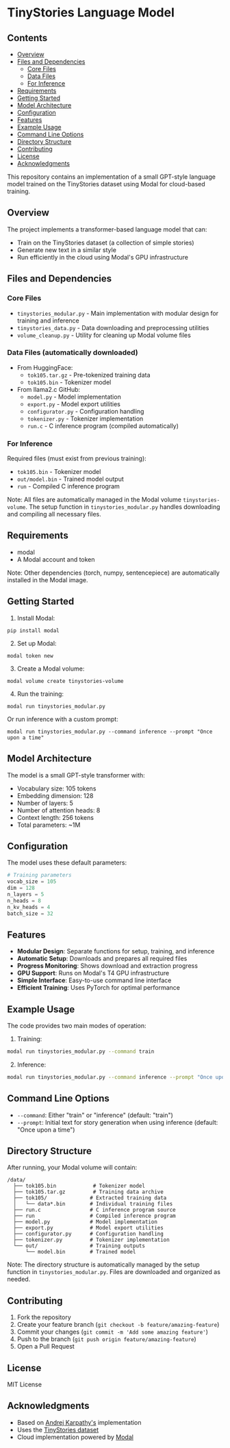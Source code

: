 # TinyStories Language Model

## Contents
- [Overview](#overview)
- [Files and Dependencies](#files-and-dependencies)
  - [Core Files](#core-files)
  - [Data Files](#data-files-automatically-downloaded)
  - [For Inference](#for-inference)
- [Requirements](#requirements)
- [Getting Started](#getting-started)
- [Model Architecture](#model-architecture)
- [Configuration](#configuration)
- [Features](#features)
- [Example Usage](#example-usage)
- [Command Line Options](#command-line-options)
- [Directory Structure](#directory-structure)
- [Contributing](#contributing)
- [License](#license)
- [Acknowledgments](#acknowledgments)

This repository contains an implementation of a small GPT-style language model trained on the TinyStories dataset using Modal for cloud-based training.

## Overview

The project implements a transformer-based language model that can:
- Train on the TinyStories dataset (a collection of simple stories)
- Generate new text in a similar style
- Run efficiently in the cloud using Modal's GPU infrastructure

## Files and Dependencies

### Core Files
- `tinystories_modular.py` - Main implementation with modular design for training and inference
- `tinystories_data.py` - Data downloading and preprocessing utilities
- `volume_cleanup.py` - Utility for cleaning up Modal volume files

### Data Files (automatically downloaded)
- From HuggingFace:
  - `tok105.tar.gz` - Pre-tokenized training data
  - `tok105.bin` - Tokenizer model
- From llama2.c GitHub:
  - `model.py` - Model implementation
  - `export.py` - Model export utilities
  - `configurator.py` - Configuration handling
  - `tokenizer.py` - Tokenizer implementation
  - `run.c` - C inference program (compiled automatically)

### For Inference
Required files (must exist from previous training):
- `tok105.bin` - Tokenizer model
- `out/model.bin` - Trained model output
- `run` - Compiled C inference program

Note: All files are automatically managed in the Modal volume `tinystories-volume`. The setup function in `tinystories_modular.py` handles downloading and compiling all necessary files.

## Requirements

- modal
- A Modal account and token

Note: Other dependencies (torch, numpy, sentencepiece) are automatically installed in the Modal image.

## Getting Started

1. Install Modal:
```
pip install modal
```

2. Set up Modal:
```
modal token new
```

3. Create a Modal volume:
```
modal volume create tinystories-volume
```

4. Run the training:
```
modal run tinystories_modular.py
```

Or run inference with a custom prompt:
```
modal run tinystories_modular.py --command inference --prompt "Once upon a time"
```

## Model Architecture

The model is a small GPT-style transformer with:
- Vocabulary size: 105 tokens
- Embedding dimension: 128
- Number of layers: 5
- Number of attention heads: 8
- Context length: 256 tokens
- Total parameters: ~1M

## Configuration

The model uses these default parameters:
```python
# Training parameters
vocab_size = 105
dim = 128
n_layers = 5
n_heads = 8
n_kv_heads = 4
batch_size = 32
```

## Features

- **Modular Design**: Separate functions for setup, training, and inference
- **Automatic Setup**: Downloads and prepares all required files
- **Progress Monitoring**: Shows download and extraction progress
- **GPU Support**: Runs on Modal's T4 GPU infrastructure
- **Simple Interface**: Easy-to-use command line interface
- **Efficient Training**: Uses PyTorch for optimal performance

## Example Usage

The code provides two main modes of operation:

1. Training:
```bash
modal run tinystories_modular.py --command train
```

2. Inference:
```bash
modal run tinystories_modular.py --command inference --prompt "Once upon a time"
```

## Command Line Options

- `--command`: Either "train" or "inference" (default: "train")
- `--prompt`: Initial text for story generation when using inference (default: "Once upon a time")

## Directory Structure

After running, your Modal volume will contain:
```
/data/
  ├── tok105.bin            # Tokenizer model
  ├── tok105.tar.gz         # Training data archive
  ├── tok105/              # Extracted training data
  │   └── data*.bin        # Individual training files
  ├── run.c                # C inference program source
  ├── run                  # Compiled inference program
  ├── model.py             # Model implementation
  ├── export.py            # Model export utilities
  ├── configurator.py      # Configuration handling
  ├── tokenizer.py         # Tokenizer implementation
  └── out/                 # Training outputs
      └── model.bin        # Trained model
```

Note: The directory structure is automatically managed by the setup function in `tinystories_modular.py`. Files are downloaded and organized as needed.

## Contributing

1. Fork the repository
2. Create your feature branch (`git checkout -b feature/amazing-feature`)
3. Commit your changes (`git commit -m 'Add some amazing feature'`)
4. Push to the branch (`git push origin feature/amazing-feature`)
5. Open a Pull Request

## License

MIT License

## Acknowledgments

- Based on [Andrej Karpathy's](https://github.com/karpathy/llama2.c) implementation
- Uses the [TinyStories dataset](https://huggingface.co/datasets/roneneldan/TinyStories)
- Cloud implementation powered by [Modal](https://modal.com/)